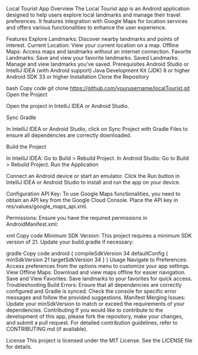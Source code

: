 Local Tourist App
Overview
The Local Tourist app is an Android application designed to help users explore local landmarks and manage their travel preferences. It features integration with Google Maps for location services and offers various functionalities to enhance the user experience.

Features
Explore Landmarks: Discover nearby landmarks and points of interest.
Current Location: View your current location on a map.
Offline Maps: Access maps and landmarks without an internet connection.
Favorite Landmarks: Save and view your favorite landmarks.
Saved Landmarks: Manage and view landmarks you’ve saved.
Prerequisites
Android Studio or IntelliJ IDEA (with Android support)
Java Development Kit (JDK) 8 or higher
Android SDK 33 or higher
Installation
Clone the Repository

bash
Copy code
git clone https://github.com/yourusername/localTourist.git
Open the Project

Open the project in IntelliJ IDEA or Android Studio.

Sync Gradle

In IntelliJ IDEA or Android Studio, click on Sync Project with Gradle Files to ensure all dependencies are correctly downloaded.

Build the Project

In IntelliJ IDEA: Go to Build > Rebuild Project.
In Android Studio: Go to Build > Rebuild Project.
Run the Application

Connect an Android device or start an emulator. Click the Run button in IntelliJ IDEA or Android Studio to install and run the app on your device.

Configuration
API Key: To use Google Maps functionalities, you need to obtain an API key from the Google Cloud Console. Place the API key in res/values/google_maps_api.xml.

Permissions: Ensure you have the required permissions in AndroidManifest.xml:

xml
Copy code
<uses-permission android:name="android.permission.ACCESS_FINE_LOCATION" />
<uses-permission android:name="android.permission.INTERNET" />
Minimum SDK Version: This project requires a minimum SDK version of 21. Update your build.gradle if necessary:

gradle
Copy code
android {
    compileSdkVersion 34
    defaultConfig {
        minSdkVersion 21
        targetSdkVersion 34
    }
}
Usage
Navigate to Preferences: Access preferences from the options menu to customize your app settings.
View Offline Maps: Download and view maps offline for easier navigation.
Save and View Favorites: Save landmarks to your favorites for quick access.
Troubleshooting
Build Errors: Ensure that all dependencies are correctly configured and Gradle is synced. Check the console for specific error messages and follow the provided suggestions.
Manifest Merging Issues: Update your minSdkVersion to match or exceed the requirements of your dependencies.
Contributing
If you would like to contribute to the development of this app, please fork the repository, make your changes, and submit a pull request. For detailed contribution guidelines, refer to CONTRIBUTING.md (if available).

License
This project is licensed under the MIT License. See the LICENSE file for details.
